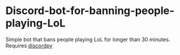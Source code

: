 # Discord-bot-for-banning-people-playing-LoL
Simple bot that bans people playing LoL for longer than 30 minutes. 
Requires [discordpy](https://discordpy.readthedocs.io/en/stable/intro.html)
